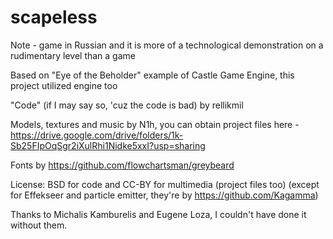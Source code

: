 # scapeless

Note - game in Russian and it is more of a technological demonstration on a rudimentary level than a game

Based on "Eye of the Beholder" example of Castle Game Engine, this project utilized engine too

"Code" (if I may say so, 'cuz the code is bad) by rellikmil

Models, textures and music by N1h, you can obtain project files here - https://drive.google.com/drive/folders/1k-Sb25FIpOqSgr2iXulRhi1Nidke5xxI?usp=sharing

Fonts by https://github.com/flowchartsman/greybeard

License: BSD for code and CC-BY for multimedia (project files too) (except for Effekseer and particle emitter, they're by https://github.com/Kagamma)

Thanks to Michalis Kamburelis and Eugene Loza, I couldn't have done it without them.
